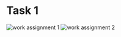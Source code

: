 # Task 1
![work assignment 1](https://github.com/Zaidi-Alisha/PfFall23/assets/142868085/f6495835-9e88-4609-ad64-2d93ea9a0711)
![work assignment 2](https://github.com/Zaidi-Alisha/PfFall23/assets/142868085/15e76886-65b9-4bf4-beaa-6f8a2f61c2be)
